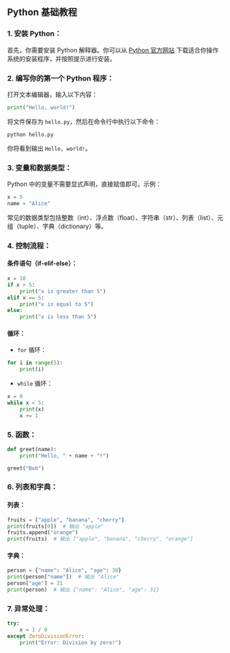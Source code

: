 


## Python 基础教程

### 1. 安装 Python：

首先，你需要安装 Python 解释器。你可以从 [Python 官方网站](https://www.python.org/) 下载适合你操作系统的安装程序，并按照提示进行安装。

### 2. 编写你的第一个 Python 程序：

打开文本编辑器，输入以下内容：

```python
print("Hello, world!")
```

将文件保存为 `hello.py`，然后在命令行中执行以下命令：

```
python hello.py
```

你将看到输出 `Hello, world!`。

### 3. 变量和数据类型：

Python 中的变量不需要显式声明，直接赋值即可。示例：

```python
x = 5
name = "Alice"
```

常见的数据类型包括整数（int）、浮点数（float）、字符串（str）、列表（list）、元组（tuple）、字典（dictionary）等。

### 4. 控制流程：

#### 条件语句（if-elif-else）：

```python
x = 10
if x > 5:
    print("x is greater than 5")
elif x == 5:
    print("x is equal to 5")
else:
    print("x is less than 5")
```

#### 循环：

- `for` 循环：

```python
for i in range(5):
    print(i)
```

- `while` 循环：

```python
x = 0
while x < 5:
    print(x)
    x += 1
```

### 5. 函数：

```python
def greet(name):
    print("Hello, " + name + "!")

greet("Bob")
```

### 6. 列表和字典：

#### 列表：

```python
fruits = ["apple", "banana", "cherry"]
print(fruits[0])  # 输出 "apple"
fruits.append("orange")
print(fruits)  # 输出 ["apple", "banana", "cherry", "orange"]
```

#### 字典：

```python
person = {"name": "Alice", "age": 30}
print(person["name"])  # 输出 "Alice"
person["age"] = 31
print(person)  # 输出 {"name": "Alice", "age": 31}
```

### 7. 异常处理：

```python
try:
    x = 1 / 0
except ZeroDivisionError:
    print("Error: Division by zero!")
```




